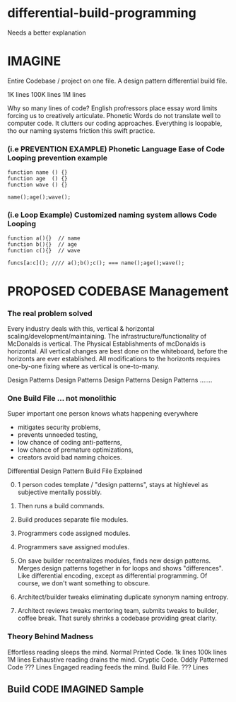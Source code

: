 # differential-build-programming
Needs a better explanation


# IMAGINE

Entire Codebase / project on one file. A design pattern differential build file.

1K    lines
100K  lines 
1M    lines

Why so many lines of code? English profressors place essay word limits forcing us to creatively articulate.
Phonetic Words do not translate well to computer code. It clutters our coding approaches. Everything is loopable, tho
our naming systems friction this swift practice.

### (i.e PREVENTION EXAMPLE) Phonetic Language Ease of Code Looping prevention example

    function name () {}
    function age  () {}
    function wave () {}

    name();age();wave();

### (i.e Loop Example) Customized naming system allows Code Looping 

    function a(){}  // name
    function b(){}  // age
    function c(){}  // wave

    funcs[a:c](); //// a();b();c(); === name();age();wave();

# PROPOSED CODEBASE Management 

### The real problem solved

Every industry deals with this, vertical & horizontal scaling/development/maintaining.
The infrastructure/functionality of McDonalds is vertical.
The Physical Establishments of mcDonalds is horizontal.
All vertical changes are best done on the whiteboard, before the horizonts are ever established.
All modifications to the horizonts requires one-by-one fixing where as vertical is one-to-many.

Design Patterns Design Patterns Design Patterns Design Patterns .......

### One Build File ... not monolithic

Super important one person knows whats happening everywhere
- mitigates security problems, 
- prevents unneeded testing, 
- low chance of coding anti-patterns, 
- low chance of premature optimizations, 
- creators avoid bad naming choices.

Differential Design Pattern Build File Explained

0) 1 person codes template / "design patterns", stays at highlevel as subjective mentally possibly. 
1) Then runs a build commands. 
2) Build produces separate file modules.
3) Programmers code assigned modules. 
4) Programmers save assigned modules. 
5) On save builder recentralizes modules, finds new design patterns. Merges design patterns together in for loops and shows "differences". Like differential encoding, except as differential programming. Of course, we don't want something to obscure.

6) Architect/builder tweaks eliminating duplicate synonym naming entropy.
7) Architect reviews tweaks mentoring team, submits tweaks to builder, coffee break.
That surely shrinks a codebase providing great clarity.


### Theory Behind Madness

Effortless reading sleeps the mind.    Normal Printed Code.                 1k lines 100k lines 1M lines
Exhaustive reading drains the mind.    Cryptic Code. Oddly Patterned Code   ??? Lines
Engaged reading feeds the mind.        Build File.                          ??? Lines


## Build CODE IMAGINED Sample




